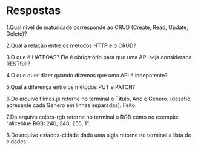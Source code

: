 # Respostas
1.Qual nivel de maturidade corresponde ao CRUD (Create, Read, Update, Delete)?

2.Qual a relação entre os metodos HTTP e o CRUD?

3.O que é HATEOAS? Ele é obrigatório para que uma API seja considerada RESTfull?

4.O que quer dizer quando dizemos que uma API é indepotente?

5.Qual a diferença entre os métodos PUT e PATCH?

6.Do arquivo filmes.js retorne no terminal o Titulo, Ano e Genero. (desafio: apresente cada Genero em linhas separadas). 
Feito.

7.Do arquivo colors-rgb retorne no terminal o RGB como no exemplo: "aliceblue RGB: 240, 248, 255, 1".

8.Do arquivo estados-cidade dado uma sigla retorne no terminal a lista de cidades.
